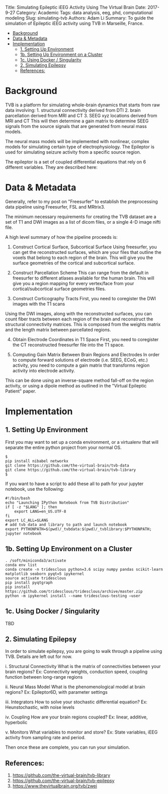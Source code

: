 Title: Simulating Epileptic iEEG Activity Using The Virtual Brain
Date: 2017-9-27
Category: Academic
Tags: data analysis, eeg, phd, computational modeling
Slug: simulating-tvb
Authors: Adam Li
Summary: To guide the simulation of Epileptic iEEG activity using TVB in Marseille, France.

<!-- MarkdownTOC autolink="true" -->

- [Background](#background)
- [Data & Metadata](#data--metadata)
- [Implementation](#implementation)
    - [1. Setting Up Environment](#1-setting-up-environment)
    - [1b. Setting Up Environment on a Cluster](#1b-setting-up-environment-on-a-cluster)
    - [1c. Using Docker / Singularity](#1c-using-docker--singularity)
    - [2. Simulating Epilepsy](#2-simulating-epilepsy)
    - [References:](#references)

<!-- /MarkdownTOC -->

# Background
TVB is a platform for simulating whole-brain dynamics that starts from raw data involving:
    1. structural connectivity derived from DTI
    2. brain parcellation derived from MRI and CT
    3. SEEG xyz locations derived from MRI and CT
This will then determine a gain matrix to determine SEEG signals from the source signals that are generated from neural mass models.

The neural mass models will be implemented with nonlinear, complex models for simulating certain type of electrophysiology. The Epileptor is used for simulating seizure activity from a specific source region. 

The epileptor is a set of coupled differential equations that rely on 6 different variables. They are described here:

# Data & Metadata
Generally, refer to my post on "Freesurfer" to establish the preprocessing data pipeline using Freesurfer, FSL and MRtrix3.

The minimum necessary requirements for creating the TVB dataset are a set of T1 and DWI images as a list of dicom files, or a single 4-D image nifti file.

A high level summary of how the pipeline proceeds is:
1. Construct Cortical Surface, Subcortical Surface
Using freesurfer, you can get the reconstructed surfaces, which are your files that outline the voxels that belong to each region of the brain. This will give you the surface geometries of the cortical and subcortical surface.

2. Construct Parcellation Scheme
This can range from the default in freesurfer to different atlases available for the human brain. This will give you a region mapping for every vertex/face from your cortical/subcortical surface geometries files.

3. Construct Corticography Tracts
First, you need to coregister the DWI images with the T1 scans

Using the DWI images, along with the reconstructed surfaces, you can count fiber tracts between each region of the brain and reconstruct the structural connectivity matrices. This is composed from the weights matrix and the length matrix between parcellated regions.

4. Obtain Electrode Coordinates in T1 Space
First, you need to coregister the CT reconstructed freesurfer file into the T1 space. 

5. Computing Gain Matrix Between Brain Regions and Electrodes
In order to compute forward solutions of electrode (i.e. SEEG, ECoG, etc.) activity, you need to compute a gain matrix that transforms region activity into electrode activity. 

This can be done using an inverse-square method fall-off on the region activity, or using a dipole method as outlined in the "Virtual Epileptic Patient" paper.

# Implementation
## 1. Setting Up Environment
First you may want to set up a conda environment, or a virtualenv that will separate the entire python project from your normal OS.

    $
    pip install nibabel networkx
    git clone https://github.com/the-virtual-brain/tvb-data
    git clone https://github.com/the-virtual-brain/tvb-library
    $

If you want to have a script to add these all to path for your jupyter notebook, use the following:

    #!/bin/bash
    echo "Launching IPython Notebook from TVB Distribution"
    if [ -z "$LANG" ]; then
        export LANG=en_US.UTF-8
    fi
    export LC_ALL=$LANG
    # add tvb data and library to path and launch notebook
    export PYTHONPATH=$(pwd)/_tvbdata:$(pwd)/_tvblibrary:$PYTHONPATH;
    jupyter notebook

## 1b. Setting Up Environment on a Cluster

    . /soft/miniconda3/activate
    conda env list
    conda create -n tridesclous python=3.6 scipy numpy pandas scikit-learn matplotlib seaborn pyqt=5 ipykernel
    source activate tridesclous
    pip install pyqtgraph
    pip install https://github.com/tridesclous/tridesclous/archive/master.zip
    python -m ipykernel install --name tridesclous-testing —user

## 1c. Using Docker / Singularity
TBD

## 2. Simulating Epilepsy
In order to simulate epilepsy, you are going to walk through a pipeline using TVB. Details are left out for now.

i. Structural Connectivity
What is the matrix of connectivities between your brain regions?
Ex: Connectivity weights, conduction speed, coupling function between long-range regions

ii. Neural Mass Model
What is the phenomenological model at brain regions?
Ex: Epileptor6D, with parameter settings

iii. Integrators
How to solve your stochastic differential equation?
Ex: Heunstochastic, with noise levels

iv. Coupling
How are your brain regions coupled?
Ex: linear, additive, hyperbolic

v. Monitors
What variables to monitor and store?
Ex: State variables, iEEG activity from sampling rate and period.

Then once these are complete, you can run your simulation.

## References:
1. https://github.com/the-virtual-brain/tvb-library
2. https://github.com/the-virtual-brain/tvb-epilepsy
3. https://www.thevirtualbrain.org/tvb/zwei


